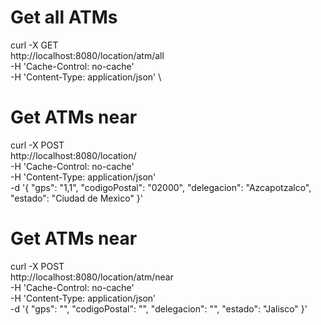 
# Get all ATMs
curl -X GET \
  http://localhost:8080/location/atm/all \
  -H 'Cache-Control: no-cache' \
  -H 'Content-Type: application/json' \
  

# Get ATMs near
curl -X POST \
  http://localhost:8080/location/ \
  -H 'Cache-Control: no-cache' \
  -H 'Content-Type: application/json' \
  -d '{
        "gps": "1,1",
        "codigoPostal": "02000",
        "delegacion": "Azcapotzalco",
        "estado": "Ciudad de Mexico"
    }'


# Get ATMs near
curl -X POST \
  http://localhost:8080/location/atm/near \
  -H 'Cache-Control: no-cache' \
  -H 'Content-Type: application/json' \
  -d '{
        "gps": "",
        "codigoPostal": "",
        "delegacion": "",
        "estado": "Jalisco"
    }'
